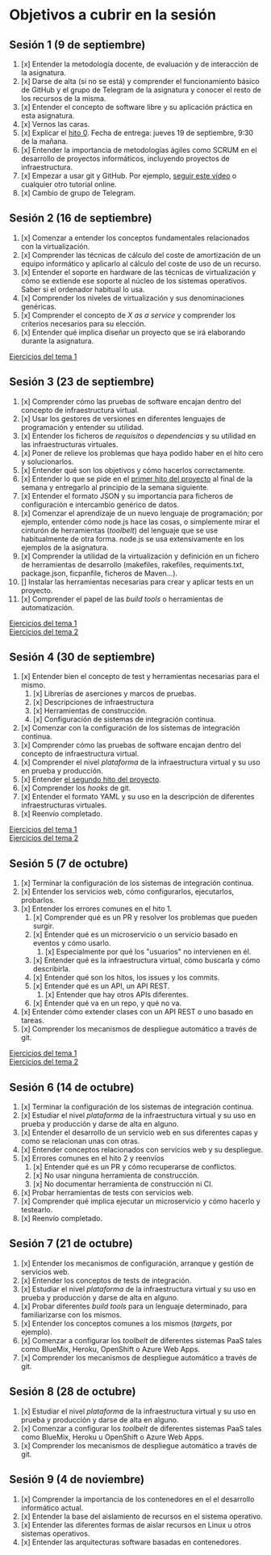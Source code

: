 # Objetivos a cubrir en la sesión

## Sesión 1 (9 de septiembre)

1. [x] Entender la metodología docente, de evaluación y de interacción de la asignatura.
2. [x] Darse de alta (si no se está) y comprender el funcionamiento básico de GitHub y el
   grupo de Telegram de la asignatura y conocer el resto de los recursos de la misma.
3. [x] Entender el concepto de software libre y su aplicación práctica en esta asignatura.
4. [x] Vernos las caras.
5. [x] Explicar el
   [hito 0](http://jj.github.io/IV/documentos/proyecto/0.Repositorio). Fecha
   de entrega: jueves 19 de septiembre, 9:30 de la mañana.
6. [x] Entender la importancia de metodologías ágiles como SCRUM en el
   desarrollo de proyectos informáticos, incluyendo proyectos de
   infraestructura.
7. [x] Empezar a usar git y GitHub. Por
   ejemplo,
   [seguir este vídeo](https://www.youtube.com/watch?v=gmXyJI01qa8) o
   cualquier otro tutorial online.
8. [x] Cambio de grupo de Telegram.

## Sesión 2 (16 de septiembre)

1. [x] Comenzar a entender los conceptos fundamentales relacionados con la virtualización.
2. [x] Comprender las técnicas de cálculo del coste de amortización de un equipo informático y aplicarlo al cálculo del coste de uso de un recurso.
3. [x] Entender el soporte en hardware de las técnicas de virtualización y cómo se extiende ese soporte al núcleo de los sistemas operativos. Saber si el ordenador habitual lo usa.
4. [x] Comprender los niveles de virtualización y sus denominaciones genéricas.
5. [x] Comprender el concepto de *X as a service* y comprender los criterios necesarios para su elección.
6. [x] Entender qué implica diseñar un proyecto que se irá elaborando durante la asignatura.

[Ejercicios del tema 1](https://github.com/nazaretrogue/Ejercicios-IV/blob/master/Tema1.md)

## Sesión 3 (23 de septiembre)

1. [x] Comprender cómo las pruebas de software encajan dentro del concepto de infraestructura virtual.
2. [x] Usar los gestores de versiones en diferentes lenguajes de programación y entender su utilidad.
3. [x] Entender los ficheros de *requisitos* o *dependencias* y su utilidad en las infraestructuras virtuales.
4. [x] Poner de relieve los problemas que haya podido haber en el hito cero y solucionarlos.
5. [x] Entender qué son los objetivos y cómo hacerlos correctamente.
6. [x] Entender lo que se pide en el [primer hito del proyecto](http://jj.github.io/IV/documentos/proyecto/1.Infraestructura) al final de la semana y entregarlo al principio de la semana siguiente.
7. [x] Entender el formato JSON y su importancia para ficheros de
  configuración e intercambio genérico de datos.
8. [x] Comenzar el aprendizaje de un nuevo lenguaje de programación; por ejemplo,
  entender cómo node.js hace las cosas, o simplemente mirar el
  cinturón de herramientas (*toolbelt*) del lenguaje que se use habitualmente de
  otra forma. node.js se usa extensivamente en los ejemplos de la asignatura.
9. [x] Comprender la utilidad de la virtualización y definición en un
  fichero de herramientas de desarrollo (makefiles, rakefiles, requiments.txt, package.json, ficpanfile, ficheros de Maven...).
10. [] Instalar las herramientas necesarias para crear y aplicar tests en
  un proyecto.
11. [x] Comprender el papel de las *build tools* o herramientas de
  automatización.

[Ejercicios del tema 1](https://github.com/nazaretrogue/Ejercicios-IV/blob/master/Tema1.md)  
[Ejercicios del tema 2](https://github.com/nazaretrogue/Ejercicios-IV/blob/master/Tema2.md)

## Sesión 4 (30 de septiembre)

1. [x] Entender bien el concepto de test y herramientas necesarias para el mismo.
   1. [x] Librerías de aserciones y marcos de pruebas.
   2. [x] Descripciones de infraestructura
   3. [x] Herramientas de construcción.
   4. [x] Configuración de sistemas de integración continua.
2. [x] Comenzar con la configuración de los sistemas de integración continua.   
3. [x] Comprender cómo las pruebas de software encajan dentro del concepto de infraestructura virtual.
4. [x] Comprender el nivel *plataforma* de la infraestructura virtual y su uso en prueba y producción.
5. [x] Entender [el segundo hito del proyecto](http://jj.github.io/IV/documentos/proyecto/2.CI).
6. [x] Comprender los *hooks* de git.
7. [x] Entender el formato YAML y su uso en la descripción de diferentes infraestructuras virtuales.
8. [x] Reenvío completado.

[Ejercicios del tema 1](https://github.com/nazaretrogue/Ejercicios-IV/blob/master/Tema1.md)  
[Ejercicios del tema 2](https://github.com/nazaretrogue/Ejercicios-IV/blob/master/Tema2.md)

## Sesión 5 (7 de octubre)

1. [x] Terminar la configuración de los sistemas de integración continua.
2. [x] Entender los servicios web, cómo configurarlos, ejecutarlos, probarlos.
3. [x] Entender los errores comunes en el hito 1.
    1. [x] Comprender qué es un PR y resolver los problemas que pueden surgir.
    2. [x] Entender qué es un microservicio o un servicio basado en eventos y cómo usarlo.
        1. [x] Especialmente por qué los "usuarios" no intervienen en él.
    4. [x] Entender qué es la infraestructura virtual, cómo buscarla y cómo describirla.
    5. [x] Entender qué son los hitos, los issues y los commits.
    6. [x] Entender qué es un API, un API REST.
        1. [x] Entender que hay otros APIs diferentes.
    7. [x] Entender qué va en un repo, y qué no va.
4. [x] Entender cómo extender clases con un API REST o uno basado en tareas.
5. [x] Comprender los mecanismos de despliegue automático a través de git.

[Ejercicios del tema 1](https://github.com/nazaretrogue/Ejercicios-IV/blob/master/Tema1.md)  
[Ejercicios del tema 2](https://github.com/nazaretrogue/Ejercicios-IV/blob/master/Tema2.md)

## Sesión 6 (14 de octubre)

1. [x] Terminar la configuración de los sistemas de integración continua.
2. [x] Estudiar el nivel *plataforma* de la infraestructura virtual y su uso en prueba y producción y darse de alta en alguno.
3. [x] Entender el desarrollo de un servicio web en sus diferentes capas y como se relacionan unas con otras.
4. [x] Entender conceptos relacionados con servicios web y su despliegue.
5. [x] Errores comunes en el hito 2 y reenvíos
    1. [x] Entender qué es un PR y cómo recuperarse de conflictos.
    2. [x] No usar ninguna herramienta de construcción.
    3. [x] No documentar herramienta de construcción ni CI.
6. [x] Probar herramientas de tests con servicios web.
7. [x] Comprender qué implica ejecutar un microservicio y cómo hacerlo y testearlo.
8. [x] Reenvío completado.

## Sesión 7 (21 de octubre)

1. [x] Entender los mecanismos de configuración, arranque y gestión de servicios web.
2. [x] Entender los conceptos de tests de integración.
3. [x] Estudiar el nivel *plataforma* de la infraestructura virtual y su uso en prueba y producción y darse de alta en alguno.
4. [x] Probar diferentes *build tools* para un lenguaje determinado, para familiarizarse con los mismos.
5. [x] Entender los conceptos comunes a los mismos (*targets*, por ejemplo).
6. [x] Comenzar a configurar los *toolbelt* de diferentes sistemas PaaS tales como BlueMix, Heroku, OpenShift o Azure Web Apps.
7. [x] Comprender los mecanismos de despliegue automático a través de git.

## Sesión 8 (28 de octubre)

1. [x] Estudiar el nivel *plataforma* de la infraestructura virtual y su uso en prueba y producción y darse de alta en alguno.
2. [x] Comenzar a configurar los *toolbelt* de diferentes sistemas PaaS tales como BlueMix, Heroku u OpenShift o Azure Web Apps.
3. [x] Comprender los mecanismos de despliegue automático a través de git.

## Sesión 9 (4 de noviembre)

1. [x] Comprender la importancia de los contenedores en el el desarrollo informático actual.
2. [x] Entender la base del aislamiento de recursos en el sistema operativo.
3. [x] Entender las diferentes formas de aislar recursos en Linux u otros sistemas operativos.
4. [x] Entender las arquitecturas software basadas en contenedores.
